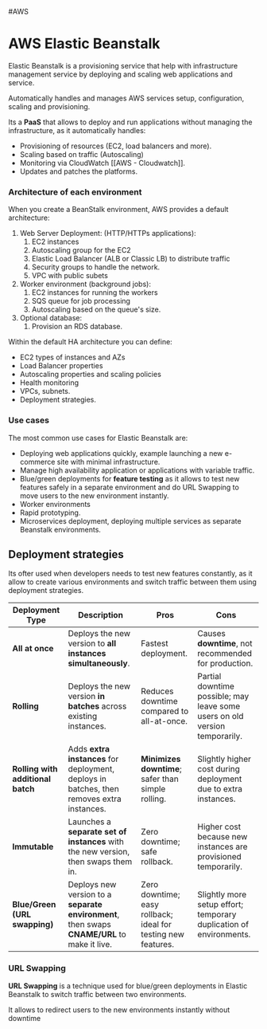 #AWS 

# AWS Elastic Beanstalk 

Elastic Beanstalk is a provisioning service that help with infrastructure management service by deploying and scaling web applications and service. 

Automatically handles and manages AWS services setup, configuration, scaling and provisioning. 

Its a **PaaS** that allows to deploy and run applications without managing the infrastructure, as it automatically handles: 
* Provisioning of resources (EC2, load balancers and more).
* Scaling based on traffic (Autoscaling)
* Monitoring via CloudWatch [[AWS - Cloudwatch]].
* Updates and patches the platforms. 

### Architecture of each environment

When you create a BeanStalk environment, AWS provides a default architecture: 
1. Web Server Deployment: (HTTP/HTTPs applications): 
	1. EC2 instances
	2. Autoscaling group for the EC2
	3. Elastic Load Balancer (ALB or Classic LB) to distribute traffic
	4. Security groups to handle the network.
	5. VPC with public subets
2. Worker environment (background jobs): 
	1. EC2 instances for running the workers
	2. SQS queue for job processing
	3. Autoscaling based on the queue's size. 
3. Optional database: 
	1. Provision an RDS database. 

Within the default HA architecture you can define: 
* EC2 types of instances and AZs
* Load Balancer properties
* Autoscaling properties and scaling policies
* Health monitoring
* VPCs, subnets.
* Deployment strategies.

### Use cases

The most common use cases for Elastic Beanstalk are: 

* Deploying web applications quickly, example launching a new e-commerce site with minimal infrastructure.
* Manage high availability application or applications with variable traffic. 
* Blue/green deployments for **feature testing** as it allows to test new features safely in a separate environment and do URL Swapping to move users to the new environment instantly. 
* Worker environments
* Rapid prototyping. 
* Microservices deployment, deploying multiple services as separate Beanstalk environments. 

## Deployment strategies

Its ofter used when developers needs to test new features constantly, as it allow to create various environments and switch traffic between them using deployment strategies. 

| Deployment Type                   | Description                                                                                  | Pros                                                          | Cons                                                                        |
| --------------------------------- | -------------------------------------------------------------------------------------------- | ------------------------------------------------------------- | --------------------------------------------------------------------------- |
| **All at once**                   | Deploys the new version to **all instances simultaneously**.                                 | Fastest deployment.                                           | Causes **downtime**, not recommended for production.                        |
| **Rolling**                       | Deploys the new version **in batches** across existing instances.                            | Reduces downtime compared to all-at-once.                     | Partial downtime possible; may leave some users on old version temporarily. |
| **Rolling with additional batch** | Adds **extra instances** for deployment, deploys in batches, then removes extra instances.   | **Minimizes downtime**; safer than simple rolling.            | Slightly higher cost during deployment due to extra instances.              |
| **Immutable**                     | Launches a **separate set of instances** with the new version, then swaps them in.           | Zero downtime; safe rollback.                                 | Higher cost because new instances are provisioned temporarily.              |
| **Blue/Green (URL swapping)**     | Deploys new version to a **separate environment**, then swaps **CNAME/URL** to make it live. | Zero downtime; easy rollback; ideal for testing new features. | Slightly more setup effort; temporary duplication of environments.          |


### URL Swapping

**URL Swapping** is a technique used for blue/green deployments in Elastic Beanstalk to switch traffic between two environments.

It allows to redirect users to the new environments instantly without downtime